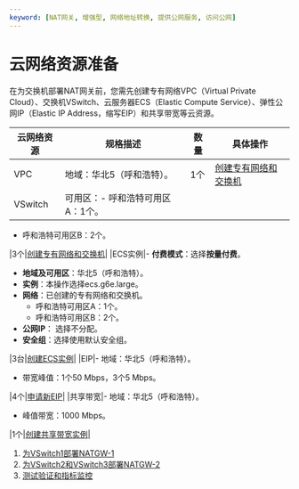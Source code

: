 ```yaml
---
keyword: [NAT网关, 增强型, 网络地址转换, 提供公网服务, 访问公网]
---
```


# 云网络资源准备

在为交换机部署NAT网关前，您需先创建专有网络VPC（Virtual Private Cloud）、交换机VSwitch、云服务器ECS（Elastic Compute Service）、弹性公网IP（Elastic IP Address，缩写EIP）和共享带宽等云资源。

|云网络资源|规格描述|数量|具体操作|
|-----|----|--|----|
|VPC|地域：华北5（呼和浩特）。|1个|[创建专有网络和交换机](/cn.zh-CN/快速入门/搭建IPv4专有网络.md)|
|VSwitch|可用区：-   呼和浩特可用区A：1个。
-   呼和浩特可用区B：2个。

|3个|[创建专有网络和交换机](/cn.zh-CN/快速入门/搭建IPv4专有网络.md)|
|ECS实例|-   **付费模式**：选择**按量付费**。
-   **地域及可用区**：华北5（呼和浩特）。
-   **实例**：本操作选择ecs.g6e.large。
-   **网络**：已创建的专有网络和交换机。
    -   呼和浩特可用区A：1个。
    -   呼和浩特可用区B：2个。
-   **公网IP**： 选择不分配。
-   **安全组**：选择使用默认安全组。

|3台|[创建ECS实例](/cn.zh-CN/快速入门/搭建IPv4专有网络.md)|
|EIP|-   地域：华北5（呼和浩特）。
-   带宽峰值：1个50 Mbps，3个5 Mbps。

|4个|[申请新EIP](/cn.zh-CN/用户指南/申请EIP/申请新EIP.md)|
|共享带宽|-   地域：华北5（呼和浩特）。
-   峰值带宽：1000 Mbps。

|1个|[创建共享带宽实例](/cn.zh-CN/用户指南/创建共享带宽实例.md)|

1.  [为VSwitch1部署NATGW-1](/cn.zh-CN/最佳实践/VPC内通过多个NAT网关构建独立的公网出入口/为VSwitch1部署NATGW-1.md)
2.  [为VSwitch2和VSwitch3部署NATGW-2](/cn.zh-CN/最佳实践/VPC内通过多个NAT网关构建独立的公网出入口/为VSwitch2和VSwitch3部署NATGW-2.md)
3.  [测试验证和指标监控](/cn.zh-CN/最佳实践/VPC内通过多个NAT网关构建独立的公网出入口/测试验证和指标监控.md)

